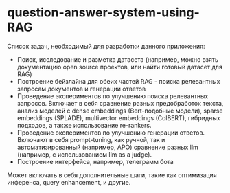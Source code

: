 # question-answer-system-using-RAG

Список задач, необходимый для разработки данного приложения:

- Поиск, исследование и разметка датасета (например, можно взять документацию open source проектов, или найти готовый датасет для RAG)
- Построение бейзлайна для обеих частей RAG - поиска релевантных запросам документов и генерации ответов
- Проведение экспериментов по улучшению поиска релевантных запросов. Включает в себя сравнение разных предобработок текста, анализ моделей с dense embeddings (Bert-подобные модели), sparse embeddings (SPLADE), multivector embeddings (ColBERT), гибридных подходов, а также использование re-rankers.
- Проведение экспериментов по улучшению генерации ответов. Включают в себя prompt-tuning, как ручной, так и автоматизированный (например, APO) сравнение разных llm (например, с использованием llm as a judge).
- Построение интерфейса, например, телеграмм бота

Может включать в себя дополнительные шаги, такие как оптимизация инференса, query enhancement, и другие.
